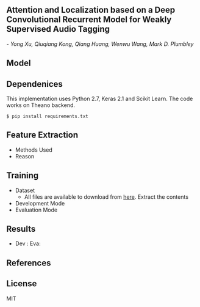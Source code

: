 <h2> Attention and Localization based on a Deep Convolutional Recurrent Model for Weakly Supervised Audio Tagging </h2>

*- Yong Xu, Qiuqiang Kong, Qiang Huang, Wenwu Wang, Mark D. Plumbley*
## Model
## Dependenices
This implementation uses Python 2.7, Keras 2.1 and Scikit Learn. The code works on Theano backend.
```
$ pip install requirements.txt
```
## Feature Extraction
- Methods Used
- Reason

## Training
- Dataset
    - All files are available to download from [here](http://www.cs.tut.fi/sgn/arg/dcase2016/task-acoustic-scene-classification). Extract the contents 
- Development Mode
- Evaluation Mode

## Results
- Dev :                                                         Eva: 

## References

## License

MIT











